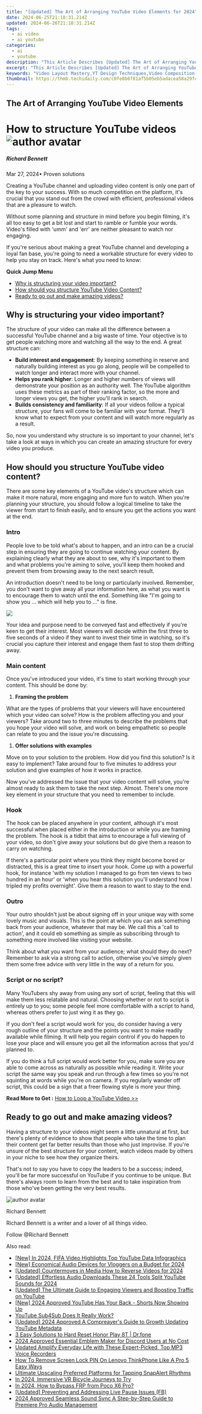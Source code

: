 ```yaml
---
title: "[Updated] The Art of Arranging YouTube Video Elements for 2024"
date: 2024-06-25T21:18:31.214Z
updated: 2024-06-26T21:18:31.214Z
tags:
  - ai video
  - ai youtube
categories:
  - ai
  - youtube
description: "This Article Describes [Updated] The Art of Arranging YouTube Video Elements for 2024"
excerpt: "This Article Describes [Updated] The Art of Arranging YouTube Video Elements for 2024"
keywords: "Video Layout Mastery,YT Design Techniques,Video Composition Skills,Engaging Video Editing,Streamlining YouTube Content,Effective Video Arrangement,Optimizing Video Features"
thumbnail: https://thmb.techidaily.com/c0fe8b6f81af5b05eb5adacea58a29fe6fd2f271b6a687457517f15534dc6b13.jpg
---
```


## The Art of Arranging YouTube Video Elements

# How to structure YouTube videos ![author avatar](https://images.wondershare.com/filmora/article-images/richard-bennett.jpg)

##### Richard Bennett

 Mar 27, 2024• Proven solutions

 Creating a YouTube channel and uploading video content is only one part of the key to your success. With so much competition on the platform, it's crucial that you stand out from the crowd with efficient, professional videos that are a pleasure to watch.

 Without some planning and structure in mind before you begin filming, it's all too easy to get a bit lost and start to ramble or fumble your words. Video's filled with 'umm' and 'err' are neither pleasant to watch nor engaging.

 If you're serious about making a great YouTube channel and developing a loyal fan base, you're going to need a workable structure for every video to help you stay on track. Here's what you need to know:

**Quick Jump Menu**

* [Why is structuring your video important?](#part1)
* [How should you structure YouTube Video Content?](#part2)
* [Ready to go out and make amazing videos?](#part3)

## Why is structuring your video important?

 The structure of your video can make all the difference between a successful YouTube channel and a big waste of time. Your objective is to get people watching more and watching all the way to the end. A great structure can:

* **Build interest and engagement**: By keeping something in reserve and naturally building interest as you go along, people will be compelled to watch longer and interact more with your channel.
* **Helps you rank higher**: Longer and higher numbers of views will demonstrate your position as an authority well. The YouTube algorithm uses these metrics as part of their ranking factor, so the more and longer views you get, the higher you'll rank in search.
* **Builds consistency and familiarity**: If all your videos follow a typical structure, your fans will come to be familiar with your format. They'll know what to expect from your content and will watch more regularly as a result.

 So, now you understand why structure is so important to your channel, let's take a look at ways in which you can create an amazing structure for every video you produce.

## How should you structure YouTube video content?

 There are some key elements of a YouTube video's structure which can make it more natural, more engaging and more fun to watch. When you're planning your structure, you should follow a logical timeline to take the viewer from start to finish easily, and to ensure you get the actions you want at the end.

### Intro

 People love to be told what's about to happen, and an intro can be a crucial step in ensuring they are going to continue watching your content. By explaining clearly what they are about to see, why it's important to them and what problems you're aiming to solve, you'll keep them hooked and prevent them from browsing away to the next search result.

 An introduction doesn't need to be long or particularly involved. Remember, you don't want to give away all your information here, as what you want is to encourage them to watch until the end. Something like "I'm going to show you … which will help you to …" is fine.

![](https://images.wondershare.com/filmora/article-images/youtube-structure.jpg)

 Your idea and purpose need to be conveyed fast and effectively if you're keen to get their interest. Most viewers will decide within the first three to five seconds of a video if they want to invest their time in watching, so it's crucial you capture their interest and engage them fast to stop them drifting away.

### Main content

 Once you've introduced your video, it's time to start working through your content. This should be done by:

1. **Framing the problem**

 What are the types of problems that your viewers will have encountered which your video can solve? How is the problem affecting you and your viewers? Take around two to three minutes to describe the problems that you hope your video will solve, and work on being empathetic so people can relate to you and the issue you're discussing.

1. **Offer solutions with examples**

 Move on to your solution to the problem. How did you find this solution? Is it easy to implement? Take around four to five minutes to address your solution and give examples of how it works in practice.

 Now you've addressed the issue that your video content will solve, you're almost ready to ask them to take the next step. Almost. There's one more key element in your structure that you need to remember to include.

### Hook

 The hook can be placed anywhere in your content, although it's most successful when placed either in the introduction or while you are framing the problem. The hook is a tidbit that aims to encourage a full viewing of your video, so don't give away your solutions but do give them a reason to carry on watching.

 If there's a particular point where you think they might become bored or distracted, this is a great time to insert your hook. Come up with a powerful hook, for instance 'with my solution I managed to go from ten views to two hundred in an hour' or 'when you hear this solution you'll understand how I tripled my profits overnight'. Give them a reason to want to stay to the end.

### Outro

 Your outro shouldn't just be about signing off in your unique way with some lovely music and visuals. This is the point at which you can ask something back from your audience, whatever that may be. We call this a 'call to action', and it could eb something as simple as subscribing through to something more involved like visiting your website.

 Think about what you want from your audience; what should they do next? Remember to ask via a strong call to action, otherwise you've simply given them some free advice with very little in the way of a return for you.

### Script or no script?

 Many YouTubers shy away from using any sort of script, feeling that this will make them less relatable and natural. Choosing whether or not to script is entirely up to you; some people feel more comfortable with a script to hand, whereas others prefer to just wing it as they go.

 If you don't feel a script would work for you, do consider having a very rough outline of your structure and the points you want to make readily available while filming. It will help you regain control if you do happen to lose your place and will ensure you get all the information across that you'd planned to.

 If you do think a full script would work better for you, make sure you are able to come across as naturally as possible while reading it. Write your script the same way you speak and run through a few times so you're not squinting at words while you're on camera. If you regularly wander off script, this could be a sign that a freer flowing style is more your thing.

 **Read More to Get :** [How to Loop a YouTube Video >>](https://tools.techidaily.com/wondershare/filmora/download/)

## Ready to go out and make amazing videos?

 Having a structure to your videos might seem a little unnatural at first, but there's plenty of evidence to show that people who take the time to plan their content get far better results than those who just improvise. If you're unsure of the best structure for your content, watch videos made by others in your niche to see how they organize theirs.

 That's not to say you have to copy the leaders to be a success; indeed, you'll be far more successful on YouTube if you continue to be unique. But there's always room to learn from the best and to take inspiration from those who've been getting the very best results.

![author avatar](https://images.wondershare.com/filmora/article-images/richard-bennett.jpg)

Richard Bennett

Richard Bennett is a writer and a lover of all things video.

Follow @Richard Bennett


<ins class="adsbygoogle"
     style="display:block"
     data-ad-format="autorelaxed"
     data-ad-client="ca-pub-7571918770474297"
     data-ad-slot="1223367746"></ins>



<ins class="adsbygoogle"
     style="display:block"
     data-ad-client="ca-pub-7571918770474297"
     data-ad-slot="8358498916"
     data-ad-format="auto"
     data-full-width-responsive="true"></ins>

<span class="atpl-alsoreadstyle">Also read:</span>
<div><ul>
<li><a href="https://youtube-blog.techidaily.com/n-2024-fifa-video-highlights-top-youtube-data-infographics/"><u>[New] In 2024, FIFA Video Highlights  Top YouTube Data Infographics</u></a></li>
<li><a href="https://youtube-blog.techidaily.com/conomical-audio-devices-for-vloggers-on-a-budget-for-2024/"><u>[New] Economical Audio Devices for Vloggers on a Budget for 2024</u></a></li>
<li><a href="https://youtube-blog.techidaily.com/ed-countermoves-in-media-how-to-reverse-videos-for-2024/"><u>[Updated] Countermoves in Media  How to Reverse Videos for 2024</u></a></li>
<li><a href="https://youtube-blog.techidaily.com/ed-effortless-audio-downloads-these-24-tools-split-youtube-sounds-for-2024/"><u>[Updated] Effortless Audio Downloads  These 24 Tools Split YouTube Sounds for 2024</u></a></li>
<li><a href="https://youtube-blog.techidaily.com/ed-the-ultimate-guide-to-engaging-viewers-and-boosting-traffic-on-youtube/"><u>[Updated] The Ultimate Guide to Engaging Viewers and Boosting Traffic on YouTube</u></a></li>
<li><a href="https://youtube-blog.techidaily.com/024-approved-youtube-has-your-back-shorts-now-showing-up/"><u>[New] 2024 Approved  YouTube Has Your Back - Shorts Now Showing Up</u></a></li>
<li><a href="https://youtube-blog.techidaily.com/be-sub4sub-does-it-really-work/"><u>YouTube Sub4Sub  Does It Really Work?</u></a></li>
<li><a href="https://youtube-blog.techidaily.com/ed-2024-approved-a-compreayers-guide-to-growth-updating-youtube-metadata/"><u>[Updated] 2024 Approved  A Compreayer's Guide to Growth  Updating YouTube Metadata</u></a></li>
<li><a href="https://phone-solutions.techidaily.com/3-easy-solutions-to-hard-reset-honor-play-8t-drfone-by-drfone-reset-android-reset-android/"><u>3 Easy Solutions to Hard Reset Honor Play 8T | Dr.fone</u></a></li>
<li><a href="https://discord-videos.techidaily.com/2024-approved-essential-emblem-maker-for-discord-users-at-no-cost/"><u>2024 Approved  Essential Emblem Maker for Discord Users at No Cost</u></a></li>
<li><a href="https://sound-optimizing.techidaily.com/updated-amplify-everyday-life-with-these-expert-picked-top-mp3-voice-recorders/"><u>Updated Amplify Everyday Life with These Expert-Picked, Top MP3 Voice Recorders</u></a></li>
<li><a href="https://android-unlock.techidaily.com/how-to-remove-screen-lock-pin-on-lenovo-thinkphone-like-a-pro-5-easy-ways-by-drfone-android/"><u>How To Remove Screen Lock PIN On Lenovo ThinkPhone Like A Pro 5 Easy Ways</u></a></li>
<li><a href="https://extra-tips.techidaily.com/ultimate-upscaling-preferred-platforms-for-tapping-snapalert-rhythms/"><u>Ultimate Upscaling  Preferred Platforms for Tapping SnapAlert Rhythms</u></a></li>
<li><a href="https://some-knowledge.techidaily.com/in-2024-immersive-vr-bicycle-journeys-to-try/"><u>In 2024, Immersive VR Bicycle Journeys to Try</u></a></li>
<li><a href="https://android-frp.techidaily.com/in-2024-how-to-bypass-frp-from-poco-x6-pro-by-drfone-android/"><u>In 2024, How to Bypass FRP from Poco X6 Pro?</u></a></li>
<li><a href="https://facebook-videos.techidaily.com/updated-preventing-and-addressing-live-pause-issues-fb/"><u>[Updated] Preventing and Addressing Live Pause Issues (FB)</u></a></li>
<li><a href="https://audio-editing.techidaily.com/2024-approved-seamless-sound-sync-a-step-by-step-guide-to-premiere-pro-audio-management/"><u>2024 Approved Seamless Sound Sync A Step-by-Step Guide to Premiere Pro Audio Management</u></a></li>
</ul></div>
